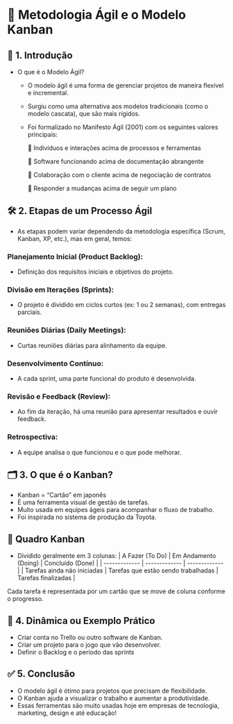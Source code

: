 # 🎯 Metodologia Ágil e o Modelo Kanban

## 🧠 1. Introdução
- O que é o Modelo Ágil?
  - O modelo ágil é uma forma de gerenciar projetos de maneira flexível e incremental.
  - Surgiu como uma alternativa aos modelos tradicionais (como o modelo cascata), que são mais rígidos.
  - Foi formalizado no Manifesto Ágil (2001) com os seguintes valores principais:
    
    🔹 Indivíduos e interações acima de processos e ferramentas
    
    🔹 Software funcionando acima de documentação abrangente
    
    🔹 Colaboração com o cliente acima de negociação de contratos

    🔹 Responder a mudanças acima de seguir um plano

## 🛠️ 2. Etapas de um Processo Ágil
- As etapas podem variar dependendo da metodologia específica (Scrum, Kanban, XP, etc.), mas em geral, temos:

### Planejamento Inicial (Product Backlog):
- Definição dos requisitos iniciais e objetivos do projeto.

### Divisão em Iterações (Sprints):
- O projeto é dividido em ciclos curtos (ex: 1 ou 2 semanas), com entregas parciais.

### Reuniões Diárias (Daily Meetings):
- Curtas reuniões diárias para alinhamento da equipe.

### Desenvolvimento Contínuo:
- A cada sprint, uma parte funcional do produto é desenvolvida.

### Revisão e Feedback (Review):
- Ao fim da iteração, há uma reunião para apresentar resultados e ouvir feedback.

### Retrospectiva:
- A equipe analisa o que funcionou e o que pode melhorar.

## 🗂️ 3. O que é o Kanban?
- Kanban = “Cartão” em japonês
- É uma ferramenta visual de gestão de tarefas.
- Muito usada em equipes ágeis para acompanhar o fluxo de trabalho.
- Foi inspirada no sistema de produção da Toyota.

## 🧾 Quadro Kanban
- Dividido geralmente em 3 colunas:
| A Fazer (To Do) | Em Andamento (Doing) | Concluído (Done) |
| ------------- | ------------- | ------------- |
| Tarefas ainda não iniciadas | Tarefas que estão sendo trabalhadas | Tarefas finalizadas |

Cada tarefa é representada por um cartão que se move de coluna conforme o progresso.

## 👥 4. Dinâmica ou Exemplo Prático

- Criar conta no Trello ou outro software de Kanban.
- Criar um projeto para o jogo que vão desenvolver.
- Definir o Backlog e o período das sprints

## ✅ 5. Conclusão
- O modelo ágil é ótimo para projetos que precisam de flexibilidade.
- O Kanban ajuda a visualizar o trabalho e aumentar a produtividade.
- Essas ferramentas são muito usadas hoje em empresas de tecnologia, marketing, design e até educação!
